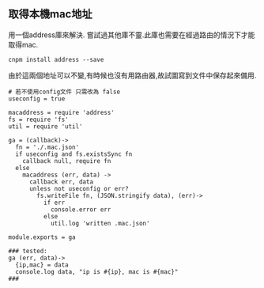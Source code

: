 ## 取得本機mac地址
用一個address庫來解決. 嘗試過其他庫不靈.此庫也需要在經過路由的情況下才能取得mac.

```
cnpm install address --save
```

由於這兩個地址可以不變,有時候也沒有用路由器,故試圖寫到文件中保存起來備用.



    # 若不使用config文件 只需改為 false
    useconfig = true

    macaddress = require 'address'
    fs = require 'fs'
    util = require 'util'

    ga = (callback)->
      fn = './.mac.json'
      if useconfig and fs.existsSync fn
        callback null, require fn
      else
        macaddress (err, data) ->
          callback err, data
          unless not useconfig or err?
            fs.writeFile fn, (JSON.stringify data), (err)->
              if err
                console.error err
              else
                util.log 'written .mac.json'

    module.exports = ga

    ### tested:
    ga (err, data)->
      {ip,mac} = data
      console.log data, "ip is #{ip}, mac is #{mac}"
    ###
